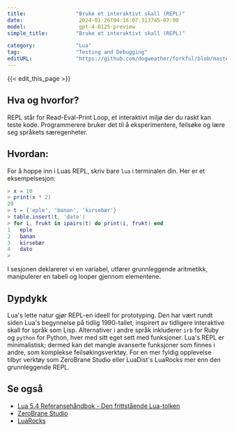 ```yaml
---
title:                "Bruke et interaktivt skall (REPL)"
date:                  2024-01-26T04:16:07.313745-07:00
model:                 gpt-4-0125-preview
simple_title:         "Bruke et interaktivt skall (REPL)"

category:             "Lua"
tag:                  "Testing and Debugging"
editURL:              "https://github.com/dogweather/forkful/blob/master/content/no/lua/using-an-interactive-shell-repl.md"
---
```


{{< edit_this_page >}}

## Hva og hvorfor?
REPL står for Read-Eval-Print Loop, et interaktivt miljø der du raskt kan teste kode. Programmerere bruker det til å eksperimentere, feilsøke og lære seg språkets særegenheter.

## Hvordan:
For å hoppe inn i Luas REPL, skriv bare `lua` i terminalen din. Her er et eksempelsesjon:

```Lua
> x = 10
> print(x * 2)
20
> t = {'eple', 'banan', 'kirsebær'}
> table.insert(t, 'dato')
> for i, frukt in ipairs(t) do print(i, frukt) end
1	eple
2	banan
3	kirsebær
4	dato
>
```
I sesjonen deklarerer vi en variabel, utfører grunnleggende aritmetikk, manipulerer en tabell og looper gjennom elementene.

## Dypdykk
Lua's lette natur gjør REPL-en ideell for prototyping. Den har vært rundt siden Lua's begynnelse på tidlig 1990-tallet, inspirert av tidligere interaktive skall for språk som Lisp. Alternativer i andre språk inkluderer `irb` for Ruby og `python` for Python, hver med sitt eget sett med funksjoner. Lua's REPL er minimalistisk; dermed kan det mangle avanserte funksjoner som finnes i andre, som komplekse feilsøkingsverktøy. For en mer fyldig opplevelse tilbyr verktøy som ZeroBrane Studio eller LuaDist's LuaRocks mer enn den grunnleggende REPL.

## Se også
- [Lua 5.4 Referansehåndbok - Den frittstående Lua-tolken](https://www.lua.org/manual/5.4/manual.html#6)
- [ZeroBrane Studio](https://studio.zerobrane.com/)
- [LuaRocks](https://luarocks.org/)
